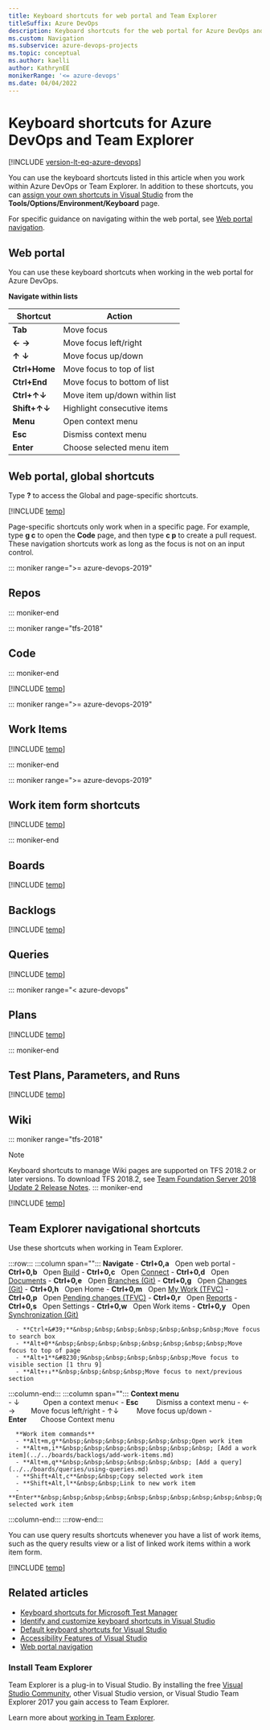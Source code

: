```yaml
---
title: Keyboard shortcuts for web portal and Team Explorer
titleSuffix: Azure DevOps
description: Keyboard shortcuts for the web portal for Azure DevOps and Team Explorer
ms.custom: Navigation
ms.subservice: azure-devops-projects
ms.topic: conceptual 
ms.author: kaelli
author: KathrynEE
monikerRange: '<= azure-devops'
ms.date: 04/04/2022
---
```



# Keyboard shortcuts for Azure DevOps and Team Explorer

[!INCLUDE [version-lt-eq-azure-devops](../../includes/version-lt-eq-azure-devops.md)]    

You can use the keyboard shortcuts listed in this article when you work within Azure DevOps or Team Explorer. In addition to these shortcuts, you can [assign your own shortcuts in Visual Studio](/visualstudio/ide/identifying-and-customizing-keyboard-shortcuts-in-visual-studio) from the **Tools/Options/Environment/Keyboard** page.

For specific guidance on navigating within the web portal, see [Web portal navigation](index.md).

## Web portal

You can use these keyboard shortcuts when working in the web portal for Azure DevOps.  

**Navigate within lists**

|Shortcut|Action|
|--------|------|
|**Tab**|Move focus|
|**← →**|Move focus left/right|
|**↑ ↓**|Move focus up/down|
|**Ctrl+Home**|Move focus to top of list|
|**Ctrl+End**|Move focus to bottom of list|
|**Ctrl+↑↓**|Move item up/down within list|
|**Shift+↑↓**|Highlight consecutive items|
|**Menu**|Open context menu|
|**Esc**|Dismiss context menu|
|**Enter**|Choose selected menu item|

## Web portal, global shortcuts

Type **?** to access the Global and page-specific shortcuts.   

[!INCLUDE [temp](../../includes/keyboard-shortcuts/global-shortcuts.md)]


Page-specific shortcuts only work when in a specific page. For example, type **g c** to open the **Code** page, and then type **c p** to create a pull request. These navigation shortcuts work as long as the focus is not on an input control.

::: moniker range=">= azure-devops-2019"

## Repos  

::: moniker-end

::: moniker range="tfs-2018"

## Code  

::: moniker-end

[!INCLUDE [temp](../../includes/keyboard-shortcuts/code-shortcuts.md)]

::: moniker range=">= azure-devops-2019"

## Work Items 


[!INCLUDE [temp](../../includes/keyboard-shortcuts/work-items-page-shortcuts.md)]

::: moniker-end

::: moniker range=">= azure-devops-2019"

## Work item form shortcuts


[!INCLUDE [temp](../../includes/keyboard-shortcuts/wi-form-shortcuts.md)]

::: moniker-end

## Boards 

[!INCLUDE [temp](../../includes/keyboard-shortcuts/work-board-shortcuts.md)]

## Backlogs 

[!INCLUDE [temp](../../includes/keyboard-shortcuts/work-backlog-shortcuts.md)]

## Queries 

[!INCLUDE [temp](../../includes/keyboard-shortcuts/queries-shortcuts.md)]

::: moniker range="< azure-devops"

## Plans

[!INCLUDE [temp](../../includes/keyboard-shortcuts/delivery-plan-shortcuts.md)] 

::: moniker-end 

## Test Plans, Parameters, and Runs  

[!INCLUDE [temp](../../includes/keyboard-shortcuts/test-shortcuts.md)]



## Wiki  

::: moniker range="tfs-2018"
> [!NOTE]  
> Keyboard shortcuts to manage Wiki pages are supported on TFS 2018.2 or later versions. To download TFS 2018.2, see [Team Foundation Server 2018 Update 2 Release Notes](/visualstudio/releasenotes/tfs2018-update2). 
::: moniker-end

[!INCLUDE [temp](../../includes/keyboard-shortcuts/wiki-shortcuts.md)]

## Team Explorer navigational shortcuts

Use these shortcuts when working in Team Explorer. 

:::row:::
   :::column span="":::
      **Navigate**
      - **Ctrl+0,a**&nbsp;&nbsp;&nbsp;Open web portal
      - **Ctrl+0,b**&nbsp;&nbsp;&nbsp;Open <a href="/azure/devops/pipelines/get-started/what-is-azure-pipelines" data-raw-source="[Build](../../pipelines/get-started/what-is-azure-pipelines.md)">Build</a>
      - **Ctrl+0,c**&nbsp;&nbsp;&nbsp;Open <a href="../../organizations/projects/connect-to-projects.md" data-raw-source="[Connect](../../organizations/projects/connect-to-projects.md)">Connect</a>
      - **Ctrl+0,d**&nbsp;&nbsp;&nbsp;Open <a href="/previous-versions/azure/devops/report/sharepoint-dashboards/share-information-using-the-project-portal" data-raw-source="[Documents](/previous-versions/azure/devops/report/sharepoint-dashboards/share-information-using-the-project-portal)">Documents</a>
      - **Ctrl+0,e**&nbsp;&nbsp;&nbsp;Open <a href="../../repos/git/gitquickstart.md" data-raw-source="[Branches (Git)](../../repos/git/gitquickstart.md)">Branches (Git)</a>
      - **Ctrl+0,g**&nbsp;&nbsp;&nbsp;Open <a href="../../repos/git/gitquickstart.md" data-raw-source="[Changes (Git)](../../repos/git/gitquickstart.md)">Changes (Git)</a>
      - **Ctrl+0,h**&nbsp;&nbsp;&nbsp;Open Home
      - **Ctrl+0,m**&nbsp;&nbsp;&nbsp;Open [My Work (TFVC)](../../repos/tfvc/share-your-code-in-tfvc-vs.md)
      - **Ctrl+0,p**&nbsp;&nbsp;&nbsp;Open [Pending changes (TFVC)](../../repos/tfvc/suspend-your-work-manage-your-shelvesets.md)
      - **Ctrl+0,r**&nbsp;&nbsp;&nbsp;Open [Reports](/previous-versions/azure/devops/report/sql-reports/reporting-services-reports)
      - **Ctrl+0,s**&nbsp;&nbsp;&nbsp;Open Settings
      - **Ctrl+0,w**&nbsp;&nbsp;&nbsp;Open Work items
      - **Ctrl+0,y**&nbsp;&nbsp;&nbsp;Open [Synchronization (Git)](../../repos/git/gitquickstart.md)
        
      - **Ctrl+&#39;**&nbsp;&nbsp;&nbsp;&nbsp;&nbsp;&nbsp;&nbsp;Move focus to search box
      - **Alt+0**&nbsp;&nbsp;&nbsp;&nbsp;&nbsp;&nbsp;&nbsp;&nbsp;Move focus to top of page
      - **Alt+1**&#8230;9&nbsp;&nbsp;&nbsp;&nbsp;&nbsp;Move focus to visible section [1 thru 9]
      - **Alt+↑↓**&nbsp;&nbsp;&nbsp;&nbsp;Move focus to next/previous section 
   :::column-end:::
   :::column span="":::
      **Context menu**   
      - ↓&nbsp;&nbsp;&nbsp;&nbsp;&nbsp;&nbsp;&nbsp;&nbsp;&nbsp;&nbsp;&nbsp;&nbsp;Open a context menu<
      - **Esc**&nbsp;&nbsp;&nbsp;&nbsp;&nbsp;&nbsp;&nbsp;&nbsp;&nbsp;Dismiss a context menu
      - ← →&nbsp;&nbsp;&nbsp;&nbsp;&nbsp;&nbsp;&nbsp;&nbsp;Move focus left/right
      - ↑↓&nbsp;&nbsp;&nbsp;&nbsp;&nbsp;&nbsp;&nbsp;&nbsp;&nbsp;Move focus up/down
      - **Enter**&nbsp;&nbsp;&nbsp;&nbsp;&nbsp;&nbsp;&nbsp;Choose Context menu

      **Work item commands**
      - **Alt+m,g**&nbsp;&nbsp;&nbsp;&nbsp;&nbsp;&nbsp;Open work item
      - **Alt+m,i**&nbsp;&nbsp;&nbsp;&nbsp;&nbsp;&nbsp;&nbsp; [Add a work item](../../boards/backlogs/add-work-items.md) 
      - **Alt+m,q**&nbsp;&nbsp;&nbsp;&nbsp;&nbsp;&nbsp; [Add a query](../../boards/queries/using-queries.md) 
      - **Shift+Alt,c**&nbsp;&nbsp;Copy selected work item
      - **Shift+Alt,l**&nbsp;&nbsp;Link to new work item
      - **Enter**&nbsp;&nbsp;&nbsp;&nbsp;&nbsp;&nbsp;&nbsp;&nbsp;&nbsp;&nbsp;Open selected work item 
   :::column-end:::
:::row-end:::
  

You can use query results shortcuts whenever you have a list of work items, such as the query results view or a list of linked work items within a work item form.

[!INCLUDE [temp](../../includes/keyboard-shortcuts/queries-te-shortcuts.md)] 



## Related articles 

- [Keyboard shortcuts for Microsoft Test Manager](/previous-versions/visualstudio/visual-studio-2013/ff458183(v=vs.120))  
- [Identify and customize keyboard shortcuts in Visual Studio](/visualstudio/ide/identifying-and-customizing-keyboard-shortcuts-in-visual-studio)  
- [Default keyboard shortcuts for Visual Studio](/visualstudio/ide/default-keyboard-shortcuts-in-visual-studio)  
- [Accessibility Features of Visual Studio](/visualstudio/ide/reference/accessibility-features-of-visual-studio)   
- [Web portal navigation](../navigation/index.md) 

### Install Team Explorer  

Team Explorer is a plug-in to Visual Studio. By installing the free [Visual Studio Community](https://visualstudio.microsoft.com/products/free-developer-offers-vs.aspx), other Visual Studio version, or Visual Studio Team Explorer 2017 you gain access to Team Explorer.  

Learn more about [working in Team Explorer](../../user-guide/work-team-explorer.md).